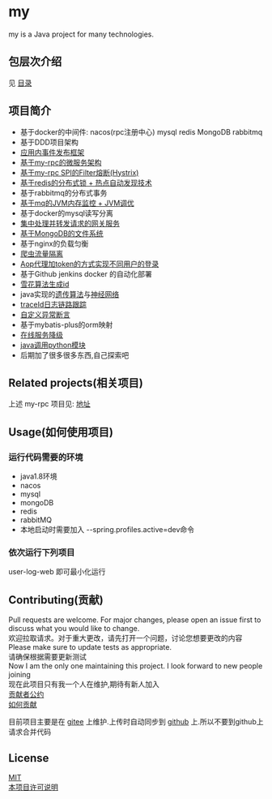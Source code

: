 # my

my is a Java project for many technologies.

## 包层次介绍
见 [目录](%E7%9B%AE%E5%BD%95.md)

## 项目简介

* 基于docker的中间件: nacos(rpc注册中心) mysql redis MongoDB rabbitmq
* 基于DDD项目架构
* [应用内事件发布框架](my-common/my-common-event-bus)
* [基于my-rpc的微服务架构](https://github.com/247452312/my-rpc)
* [基于my-rpc SPI的Filter熔断(Hystrix)](my-service/my-web/src/main/java/indi/uhyils/filter/HystrixFilter.java)
* [基于redis的分布式锁 + 热点自动发现技术](my-common/my-common-hot-spot)
* 基于rabbitmq的分布式事务
* [基于mq的JVM内存监控 + JVM调优](my-common/my-common-hot-spot)
* 基于docker的mysql读写分离
* [集中处理并转发请求的网关服务](my-service/my-web)
* [基于MongoDB的文件系统](my-service/my-service-mongo)
* 基于nginx的负载匀衡
* [爬虫流量隔离](my-service/my-web/src/main/java/indi/uhyils/aop/IpSpiderTableAspect.java)
* [Aop代理加token的方式实现不同用户的登录](my-common/my-common-service/src/main/java/indi/uhyils/aop/TokenInjectAop.java)
* 基于Github jenkins docker 的自动化部署
* [雪花算法生成id](my-common/my-common-base/src/main/java/indi/uhyils/util/IdUtil.java)
* java实现的[遗传算法](my-service/my-service-algorithm/src/main/java/indi/uhyils/util/genetic)与[神经网络](my-service/my-service-algorithm/src/main/java/indi/uhyils/util/network)
* [traceId日志链路跟踪](my-common/my-common-log)
* [自定义异常断言](my-common/my-common-base/src/main/java/indi/uhyils/util/Asserts.java)
* 基于mybatis-plus的orm映射
* [在线服务降级](my-common/my-common-service/src/main/java/indi/uhyils/aop/ServiceTemporarilyDisabledAop.java)
* [java调用python模块](my-common/my-common-base/src/main/java/indi/uhyils/util/PythonCellUtil.java)
* 后期加了很多很多东西,自己探索吧

## Related projects(相关项目)
上述 my-rpc  项目见: [地址](https://github.com/247452312/my-rpc)

## Usage(如何使用项目)

### 运行代码需要的环境
* java1.8环境
* nacos
* mysql
* mongoDB
* redis
* rabbitMQ
* 本地启动时需要加入 --spring.profiles.active=dev命令

### 依次运行下列项目
user-log-web 即可最小化运行

## Contributing(贡献)
Pull
requests
are
welcome.
For
major
changes,
please
open
an
issue
first
to
discuss
what
you
would
like
to
change.  
欢迎拉取请求。对于重大更改，请先打开一个问题，讨论您想要更改的内容  
Please
make
sure
to
update
tests
as
appropriate.  
请确保根据需要更新测试  
Now
I
am
the
only
one
maintaining
this
project.
I
look
forward
to
new
people
joining  
现在此项目只有我一个人在维护,期待有新人加入  
[贡献者公约](code_of_conduct.md)  
[如何贡献](CONTRIBUTING-template.md)

目前项目主要是在 [gitee](https://gitee.com/Kar98/my)
上维护.上传时自动同步到 [github](https://github.com/247452312/my)
上.所以不要到github上请求合并代码

## License
[MIT](https://choosealicense.com/licenses/mit/)  
[本项目许可说明](LICENSE)
